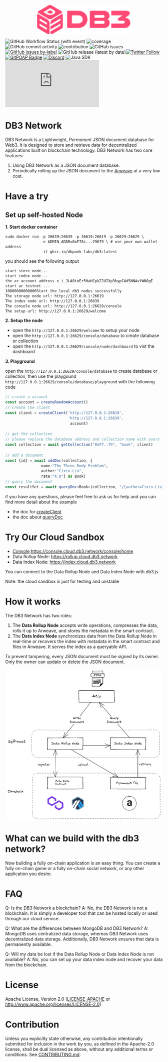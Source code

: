 <p align="center">
 <img width="300px" src="./docs/images/db3_logo.svg" align="center"/>

![GitHub Workflow Status (with event)](https://img.shields.io/github/actions/workflow/status/dbpunk-labs/db3/ci.yml?branch=main&style=flat-square)
![coverage](https://img.shields.io/codecov/c/github/dbpunk-labs/db3?style=flat-square)
![GitHub commit activity](https://img.shields.io/github/commit-activity/w/db3-teams/db3?style=flat-square)
![contribution](https://img.shields.io/github/contributors/dbpunk-labs/db3?style=flat-square)
![GitHub issues](https://img.shields.io/github/issues/db3-teams/db3?style=flat-square)
[![GitHub issues by-label](https://img.shields.io/github/issues/dbpunk-labs/db3/good%20first%20issue?style=flat-square)](https://github.com/dbpunk-labs/db3/issues?q=is%3Aopen+is%3Aissue+label%3A%22good+first+issue%22)
![GitHub release (latest by date)](https://img.shields.io/github/v/release/dbpunk-labs/db3?color=green&display_name=tag&label=db3&logo=db3&logoColor=https%3A%2F%2Favatars.githubusercontent.com%2Fu%2F102341693%3Fs%3D96%26v%3D4&style=flat-square)[![Twitter Follow](https://img.shields.io/twitter/follow/Db3Network?style=flat-square)](https://twitter.com/Db3Network)
[![GitPOAP Badge](https://public-api.gitpoap.io/v1/repo/dbpunk-labs/db3/badge)](https://www.gitpoap.io/gh/dbpunk-labs/db3)
[![Discord](https://badgen.net/badge/icon/discord?icon=discord&label)](https://discord.gg/sz3bmZx2uh)
![Java SDK](https://img.shields.io/maven-central/v/network.db3/sdk)
![npm](https://img.shields.io/npm/dw/db3.js?style=flat-square)


# DB3 Network

DB3 Network is a Lightweight, *Permanent* JSON document database for Web3. It is designed to store and retrieve data for decentralized applications built on blockchain technology. DB3 Network has two core features:

1. Using DB3 Network as a JSON document database. 
2. Periodically rolling up the JSON document to the [Arweave](https://www.arweave.org/) at a very low cost.


# Have a try

## Set up self-hosted Node

**1. Start docker container**

```shell
sudo docker run -p 26639:26639 -p 26619:26619 -p 26629:26629 \
                -e ADMIN_ADDR=0xF78c...29679 \ # use your own wallet address
                -it ghcr.io/dbpunk-labs/db3:latest 
```
you should see the following output
```
start store node...
start index node...
the ar account address e_i_JLA8toEr5HaHCpkZJUIXp3kypCAd5NNAvfWNOgE
start ar testnet ...
10000000000000Start the local db3 nodes successfully
The storage node url: http://127.0.0.1:26619
The index node url: http://127.0.0.1:26639
The console node url: http://127.0.0.1:26629/console
The setup url: http://127.0.0.1:26629/welcome
```

**2. Setup the node**

* open the `http://127.0.0.1:26629/welcome` to setup your node
* open the `http://127.0.0.1:26629/console/database` to create database or collection
* open the `http://127.0.0.1:26629/console/node/dashboard` to vist the dashboard

**3. Playground**

open the `http://127.0.0.1:26629/console/database` to create database or collection, then use the playgound `http://127.0.0.1:26629/console/database/playground` with the following code

```typescript
// create a account
const account = createRandomAccount()
// create the client
const client = createClient('http://127.0.0.1:26619',
                            'http://127.0.0.1:26639', 
                             account)

// get the collection
// please replace the database address and collection name with yours
const collection = await getCollection("0xF7..79", "book", client)

// add a document
const {id} = await addDoc(collection, {
                name:"The Three-Body Problem"，
                author:"Cixin-Liu",
                rate:"4.8"} as Book)
// query the document
const resultSet = await queryDoc<Book>(collection, "/[author=Cixin-Liu]")
```

if you have any questions, please feel free to ask us for help and you can find more detail about the example
* the doc for [createClient](https://docs.db3.network/functions/createClient.html)
* the doc about [queryDoc](https://docs.db3.network/functions/queryDoc.html)


# Try Our Cloud Sandbox

* [Console](https://console.cloud.db3.network/console/home):https://console.cloud.db3.network/console/home
* Data Rollup Node: https://rollup.cloud.db3.network
* Data Index Node: https://index.cloud.db3.network

You can connect to the Data Rollup Node and Data Index Node with db3.js

Note: the cloud sandbox is just for testing and unstable

# How it works

The DB3 Network has two roles:

1. The **Data Rollup Node** accepts write operations, compresses the data, rolls it up to Arweave, and stores the metadata in the smart contract.
2. The **Data Index Node** synchronizes data from the Data Rollup Node in real-time or recovers the index with metadata in the smart contract and files in Arweave. It serves the index as a queryable API.

To prevent tampering, every 
JSON document must be signed by its owner. Only the owner can update or delete the JSON document.
<p align="center">
<img width="500px" src="./docs/images/db3_arch.png" align="center"/>


# What can we build with the db3 network?

Now building a fully on-chain application is an easy thing. You can create a fully on-chain game or a fully on-chain social network, or any other application you desire.

# FAQ

Q: Is the DB3 Network a blockchain?
A: No, the DB3 Network is not a blockchain. It is simply a developer tool that can be hosted locally or used through our cloud service.

Q: What are the differences between MongoDB and DB3 Network?
A: MongoDB uses centralized data storage, whereas DB3 Network uses decentralized data storage. Additionally, DB3 Network ensures that data is permanently available.

Q: Will my data be lost if the Data Rollup Node or Data Index Node is not available?
A: No, you can set up your data index node and recover your data from the blockchain.

# License

Apache License, Version 2.0
([LICENSE-APACHE](LICENSE-APACHE) or http://www.apache.org/licenses/LICENSE-2.0)

# Contribution

Unless you explicitly state otherwise, any contribution intentionally submitted
for inclusion in the work by you, as defined in the Apache-2.0 license, shall be
dual licensed as above, without any additional terms or conditions.
See [CONTRIBUTING.md](CONTRIBUTING.md).
